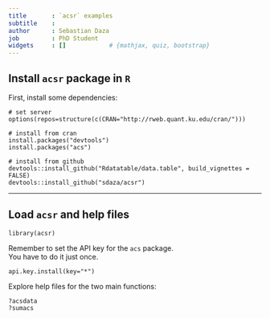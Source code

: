 ```yaml
---
title       : `acsr` examples
subtitle    : 
author      : Sebastian Daza
job         : PhD Student
widgets     : []            # {mathjax, quiz, bootstrap}
---
```



## Install `acsr` package in `R`

First, install some dependencies:  

```
# set server
options(repos=structure(c(CRAN="http://rweb.quant.ku.edu/cran/")))

# install from cran
install.packages("devtools")
install.packages("acs")

# install from github
devtools::install_github("Rdatatable/data.table", build_vignettes = FALSE)
devtools::install_github("sdaza/acsr")
```



----

## Load `acsr` and help files

```
library(acsr)
```

Remember to set the API key for the `acs` package.  
You have to do it just once.

```
api.key.install(key="*")
```

Explore help files for the two main functions: 
```
?acsdata
?sumacs
```
